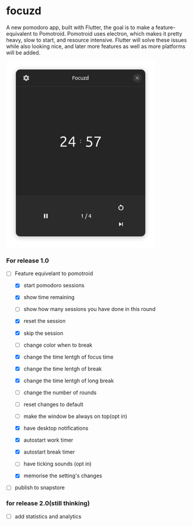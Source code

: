 # focuzd

A new pomodoro app, built with Flutter, the goal is to make a feature-equivalent to Pomotroid. Pomotroid uses electron, which makes it pretty heavy, slow to start, and resource intensive. Flutter will solve these issues while also looking nice, and later more features as well as more platforms will be added. 

![main page](screenshots/screenshot_wip_focuzd.png)

 ### For release 1.0
  - [ ] Feature equivelant to pomotroid
    - [x] start pomodoro sessions
    - [x] show time remaining 
    - [ ] show how many sessions you have done in this round 
    - [x] reset the session 
    - [x] skip the session
    - [ ] change color when to break

    - [x] change the time lentgh of focus time 
    - [x] change the time lentgh of break 
    - [x] change the time lentgh of long break
    - [ ] change the number of rounds
    - [ ] reset changes to default

    - [ ] make the window be always on top(opt in) 
    - [x] have desktop notifications
    - [x] autostart work timer 
    - [x] autostart break timer 
    - [ ] have ticking sounds (opt in)
    - [x] memorise the setting's changes
  - [ ] publish to snapstore
  

 ### for release 2.0(still thinking)
   - [ ] add statistics and analytics
       
    

